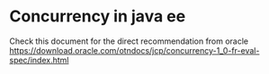 # Concurrency in java ee
Check this document for the direct recommendation from oracle https://download.oracle.com/otndocs/jcp/concurrency-1_0-fr-eval-spec/index.html
